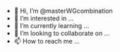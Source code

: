 - 👋 Hi, I’m @masterWGcombination
- 👀 I’m interested in ...
- 🌱 I’m currently learning ...
- 💞️ I’m looking to collaborate on ...
- 📫 How to reach me ...

<!---
masterWGcombination/masterWGcombination is a ✨ special ✨ repository because its `README.md` (this file) appears on your GitHub profile.
You can click the Preview link to take a look at your changes.
--->
